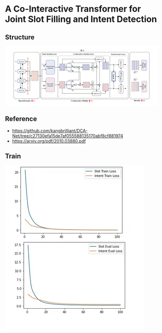 # A Co-Interactive Transformer for Joint Slot Filling and Intent Detection

## Structure
![Co-Interactive Transformer](../../images/i_s_1.png)

## Reference
- https://github.com/kangbrilliant/DCA-Net/tree/c27130efa15de7af055588135170abf8cf881974
- https://arxiv.org/pdf/2010.03880.pdf

## Train
![Co-Interactive Transformer1](../../images/i_s_2.jpg)
